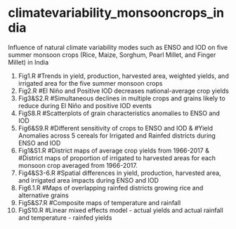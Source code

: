 # climatevariability_monsooncrops_india
Influence of natural climate variability modes such as ENSO and IOD on five summer monsoon crops (Rice, Maize, Sorghum, Pearl Millet, and Finger Millet) in India

1. Fig1.R #Trends in yield, production, harvested area, weighted yields, and irrigated area for the five summer monsoon crops
2. Fig2.R #El Niño and Positive IOD decreases national-average crop yields
3. Fig3&S2.R #Simultaneous declines in multiple crops and grains likely to reduce during El Niño and positive IOD events
4. FigS8.R #Scatterplots of grain characteristics anomalies to ENSO and IOD 
5. Fig6&S9.R #Different sensitivity of crops to ENSO and IOD & #Yield Anomalies across 5 cereals for Irrigated and Rainfed districts during ENSO and IOD
6. Fig1&S1.R #District maps of average crop yields from 1966-2017 & #District maps of proportion of irrigated to harvested areas for each monsoon crop averaged from 1966-2017.
7. Fig4&S3-6.R #Spatial differences in yield, production, harvested area, and irrigated area impacts during ENSO and IOD
8. Fig6.1.R #Maps of overlapping rainfed districts growing rice and alternative grains
9. Fig5&S7.R #Composite maps of temperature and rainfall
10. FigS10.R #Linear mixed effects model - actual yields and actual rainfall and temperature - rainfed yields
